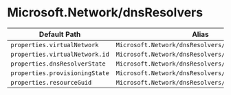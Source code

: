 # Microsoft.Network/dnsResolvers

| Default Path | Alias |
|---|---|
| `properties.virtualNetwork` | `Microsoft.Network/dnsResolvers/virtualNetwork` |
| `properties.virtualNetwork.id` | `Microsoft.Network/dnsResolvers/virtualNetwork.id` |
| `properties.dnsResolverState` | `Microsoft.Network/dnsResolvers/dnsResolverState` |
| `properties.provisioningState` | `Microsoft.Network/dnsResolvers/provisioningState` |
| `properties.resourceGuid` | `Microsoft.Network/dnsResolvers/resourceGuid` |

